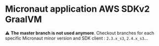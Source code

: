# Micronaut application AWS SDKv2 GraalVM

:warning: **The master branch is not used anymore**. Checkout branches for each specific Micronaut minor version and SDK client : `2.3.x_s3`, `2.4.x_s3`...


